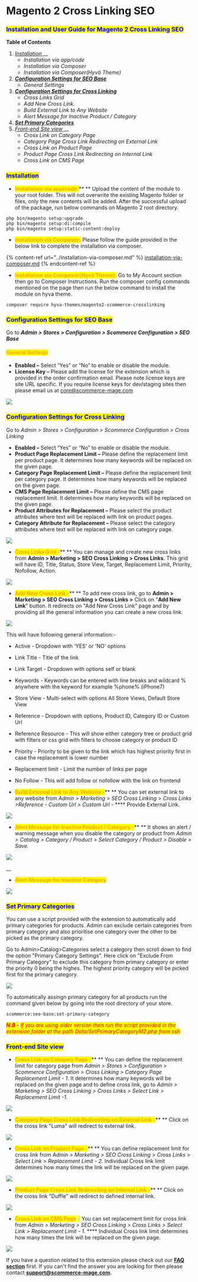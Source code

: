 # Magento 2 Cross Linking SEO

### <mark style="color:blue;">Installation and User Guide for Magento 2 Cross Linking SEO</mark>&#x20;

**Table of Contents**

1. [_Installation_ ](magento-2-cross-linking-seo.md#\_toc\_250004)__
   * _Installation via app/code_
   * _Installation via Composer_
   * _Installation via Composer(Hyvä Theme)_
2. __[_Configuration Settings for SEO Base_ ](magento-2-cross-linking-seo.md#\_toc\_250003)__
   * _General Settings_&#x20;
3. __[_Configuration Settings for Cross Linking_ ](magento-2-cross-linking-seo.md#\_toc\_250001)__
   * _Cross Links Grid_&#x20;
   * _Add New Cross Link._&#x20;
   * _Build External Link to Any Website_&#x20;
   * _Alert Message for Inactive Product / Category_&#x20;
4. __[_Set Primary Categories_](magento-2-cross-linking-seo.md#set-primary-categories)__
5. [_Front-end Site view_ ](magento-2-cross-linking-seo.md#\_toc\_250000)__
   * _Cross Link on Category Page_&#x20;
   * _Category Page Cross Link Redirecting on External Link_&#x20;
   * _Cross Link on Product Page_&#x20;
   * _Product Page Cross Link Redirecting on Internal Link_&#x20;
   * _Cross Link on CMS Page_&#x20;

### <mark style="color:blue;">Installation</mark> <a href="#_toc_250004" id="_toc_250004"></a>

* <mark style="color:orange;">**Installation via app/code:**</mark>** ** Upload the content of the module to your root folder. This will not overwrite the existing Magento folder or files, only the new contents will be added. After the successful upload of the package, run below commands on Magento 2 root directory.

```
php bin/magento setup:upgrade
php bin/magento setup:di:compile
php bin/magento setup:static-content:deploy
```

* <mark style="color:orange;">**Installation via Composer:**</mark> Please follow the guide provided in the below link to complete the installation via composer.

{% content-ref url="../installation-via-composer.md" %}
[installation-via-composer.md](../installation-via-composer.md)
{% endcontent-ref %}

* <mark style="color:orange;">**Installation via Composer(Hyvä Theme):**</mark> Go to My Account section then go to Composer Instructions. Run the composer config commands mentioned on the page then run the below command to install the module on hyva theme.&#x20;

```
composer require hyva-themes/magento2-scommerce-crosslinking
```

### <mark style="color:blue;">Configuration Settings for SEO Base</mark> <a href="#_toc_250003" id="_toc_250003"></a>

Go to _**Admin > Stores > Configuration > Scommerce Configuration > SEO Base**_

#### <mark style="color:orange;">General Settings</mark> <a href="#_toc_250002" id="_toc_250002"></a>

* **Enabled –** Select “Yes” or “No” to enable or disable the module.
* **License Key –** Please add the license for the extension which is provided in the order confirmation email. Please note license keys are site URL specific. If you require license keys for dev/staging sites then please email us at [core@scommerce-mage.com](mailto:core@scommerce-mage.com)

![](../../.gitbook/assets/config\_seo.png)

### <mark style="color:blue;">Configuration Settings for Cross Linking</mark> <a href="#_toc_250001" id="_toc_250001"></a>

Go to _Admin > Stores > Configuration > Scommerce Configuration > Cross Linking_

* **Enabled –** Select “Yes” or “No” to enable or disable the module.
* **Product Page Replacement Limit –** Please define the replacement limit per product page. It determines how many keywords will be replaced on the given page.
* **Category Page Replacement Limit –** Please define the replacement limit per category page. It determines how many keywords will be replaced on the given page.
* **CMS Page Replacement Limit –** Please define the CMS page replacement limit. It determines how many keywords will be replaced on the given page.
* **Product Attributes for Replacement –** Please select the product attributes where text will be replaced with link on product pages.
* **Category Attribute for Replacement –** Please select the category attributes where text will be replaced with link on category page.

![](../../.gitbook/assets/general\_crosslinking.png)

* <mark style="color:orange;">**Cross Links Grid -**</mark>** ** You can manage and create new cross links from **Admin > Marketing > SEO Cross Linking > Cross Links**. This grid will have ID, Title, Status, Store View, Target, Replacement Limit, Priority, Nofollow, Action.

![](../../.gitbook/assets/crosslinks\_grid.png)

* <mark style="color:orange;">**Add New Cross Link -**</mark>** ** To add new cross link, go to **Admin > Marketing > SEO Cross Linking > Cross Links >** Click on "**Add New Link**" button. It redirects on "Add New Cross Link" page and by providing all the general information you can create a new cross link.

![](../../.gitbook/assets/addnewcrosslink.png)

This will have following general information:-

* Active - Dropdown with 'YES' or 'NO' options
* Link Title - Title of the link
* Link Target - Dropdown with options self or blank
* Keywords - Keywords can be entered with line breaks and wildcard % anywhere with the keyword for example %phone% (iPhone7)
* Store View - Multi-select with options All Store Views, Default Store View
* Reference - Dropdown with options, Product ID, Category ID or Custom Url
* Reference Resource - This will show either category tree or product grid with filters or css grid with filters to choose category or product ID
* Priority - Priority to be given to the link which has highest priority first in case the replacement is lower number
* Replacement limit - Limit the number of links per page
* No Follow - This will add follow or nofollow with the link on frontend



* <mark style="color:orange;">**Build External Link to Any Website -**</mark>** ** You can set external link to any website from _Admin > Marketing > SEO Cross Linking > Cross Links >Reference - Custom Url > Custom Url_ - **** Provide External Link.

![](<../../.gitbook/assets/5 (63)>)

* <mark style="color:orange;">**Alert Message for Inactive Product / Category -**</mark>** ** It shows an alert / warning message when you disable the category or product from _Admin > Catalog > Category / Product > Select Category / Product > Disable > Save._

![](../../.gitbook/assets/alertinactivecategory.jpg)

__

* <mark style="color:orange;">**Alert Message for Inactive Category**</mark>

![](../../.gitbook/assets/alertinactive.jpg)

### <mark style="color:blue;">Set Primary Categories</mark>

You can use a script provided with the extension to automatically add primary categories for products. Admin can exclude certain categories from primary category and also prioritise one category over the other to be picked as the primary category.

Go to Admin>Catalog>Categories select a category then scroll down to find the option "Primary Category Settings". Here click on "Exclude From Primary Category" to exclude this category from primary category or enter the priority 0 being the highes. The highest priority category will be picked first for the primary category.

![](<../../.gitbook/assets/1 (3) (1).png>)

To automatically assingn primary category for all products run the command given below by going into the root directory of your store.

```
scommerce:seo-base:set-primary-category
```

_<mark style="color:red;">**N.B -**</mark>_ _<mark style="color:red;">If you are using older version then run the script provided in the extension folder at the path Data/SetPrimaryCategoryM2.php from ssh</mark>_

### <mark style="color:blue;">Front-end Site view</mark> <a href="#_toc_250000" id="_toc_250000"></a>

* <mark style="color:orange;">**Cross Link on Category Page -**</mark>** ** You can define the replacement limit for category page from _Admin > Stores > Configuration > Scommerce Configuration > Cross Linking > Category Page Replacement Limit - 1_. It determines how many keywords will be replaced on the given page and to define cross link, go to _Admin > Marketing > SEO Cross Linking > Cross Links > Select Link > Replacement Limit -1._

![](../../.gitbook/assets/crosslinkoncategory.jpg)

* <mark style="color:orange;">**Category Page Cross Link Redirecting on External Link -**</mark>** ** Click on the cross link "Luma" will redirect to external link.

![](../../.gitbook/assets/categorypagecrosslink.jpg)

* <mark style="color:orange;">**Cross Link on Product Page -**</mark>** ** You can define replacement limit for cross link from _Admin > Marketing > SEO Cross Linking > Cross Links > Select Link > Replacement Limit - 2._ Individual Cross link limit determines how many times the link will be replaced on the given page.

![](../../.gitbook/assets/crosslinkonproduct.jpg)



* <mark style="color:orange;">**Product Page Cross Link Redirecting on Internal Link -**</mark>** ** Click on the cross link "Duffle" will redirect to defined internal link.

![](../../.gitbook/assets/productpagecrosslink.jpg)

* <mark style="color:orange;">**Cross Link on CMS Page**</mark> <mark style="color:orange;"></mark><mark style="color:orange;">-</mark> You can set replacement limit for cross link from _Admin > Marketing > SEO Cross Linking > Cross Links > Select Link > Replacement Limit - 1._ **** Individual Cross link limit determines how many times the link will be replaced on the given page.

![](../../.gitbook/assets/crosslinkoncms.jpg)

If you have a question related to this extension please check out our [**FAQ section**](https://www.scommerce-mage.com/magento-2-cross-linking-seo.html#faq) first. If you can't find the answer you are looking for then please contact [**support@scommerce-mage.com**](mailto:core@scommerce-mage.com)**.**
